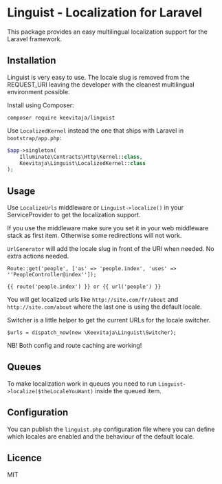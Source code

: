 # Linguist - Localization for Laravel

This package provides an easy multilingual localization support for the Laravel framework.

## Installation

Linguist is very easy to use. The locale slug is removed from the REQUEST_URI leaving the developer with the cleanest multilingual environment possible.

Install using Composer:

```
composer require keevitaja/linguist
```

Use `LocalizedKernel` instead the one that ships with Laravel in `bootstrap/app.php`:

```php
$app->singleton(
    Illuminate\Contracts\Http\Kernel::class,
    Keevitaja\Linguist\LocalizedKernel::class
);
```

## Usage

Use `LocalizeUrls` middleware or `Linguist->localize()` in your ServiceProvider to get the localization support.

If you use the middleware make sure you set it in your web middleware stack as first item. Otherwise some redirections will not work.

`UrlGenerator` will add the locale slug in front of the URI when needed. No extra actions needed.

```
Route::get('people', ['as' => 'people.index', 'uses' => ''PeopleController@index'']);
```

```
{{ route('people.index') }} or {{ url('people') }}
```

You will get localized urls like `http://site.com/fr/about` and `http://site.com/about` where the last one is using the default locale.


Switcher is a little helper to get the current URLs for the locale switcher.

```
$urls = dispatch_now(new \Keevitaja\Linguist\Switcher);
```

NB! Both config and route caching are working!

## Queues

To make localization work in queues you need to run `Linguist->localize($theLocaleYouWant)` inside the queued item.

## Configuration

You can publish the `linguist.php` configuration file where you can define which locales are enabled and the behaviour of the default locale. 

## Licence

MIT
